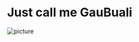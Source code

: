 #  Just call me GauBuali
![picture](https://regcdn.event.microsoft.com/cdn/event/32393/web/mail_images/Attendee-registration_MSBuild24_v3_1920x1080%20dark.png)
